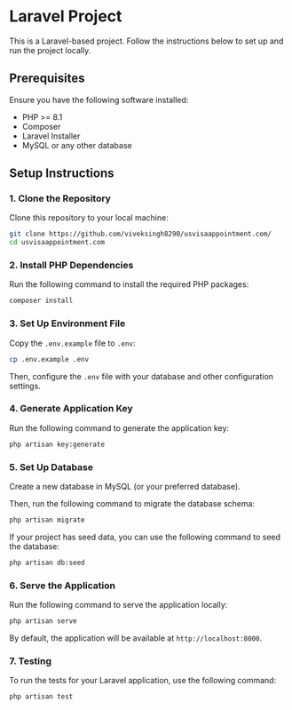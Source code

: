 # Laravel Project

This is a Laravel-based project. Follow the instructions below to set up and run the project locally.

## Prerequisites

Ensure you have the following software installed:

- PHP >= 8.1
- Composer
- Laravel Installer
- MySQL or any other database

## Setup Instructions

### 1. Clone the Repository

Clone this repository to your local machine:

```bash
git clone https://github.com/viveksingh8290/usvisaappointment.com/
cd usvisaappointment.com
```

### 2. Install PHP Dependencies

Run the following command to install the required PHP packages:

```bash
composer install
```

### 3. Set Up Environment File

Copy the `.env.example` file to `.env`:

```bash
cp .env.example .env
```

Then, configure the `.env` file with your database and other configuration settings.

### 4. Generate Application Key

Run the following command to generate the application key:

```bash
php artisan key:generate
```

### 5. Set Up Database

Create a new database in MySQL (or your preferred database).

Then, run the following command to migrate the database schema:

```bash
php artisan migrate
```

If your project has seed data, you can use the following command to seed the database:

```bash
php artisan db:seed
```

### 6. Serve the Application

Run the following command to serve the application locally:

```bash
php artisan serve
```

By default, the application will be available at `http://localhost:8000`.

### 7. Testing

To run the tests for your Laravel application, use the following command:

```bash
php artisan test
```
